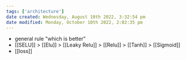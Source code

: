 ```yaml
---
tags: ['architecture']
date created: Wednesday, August 10th 2022, 3:32:54 pm
date modified: Monday, October 10th 2022, 2:02:35 pm
---
```

- general rule "which is better"
- [[SELU]] > [[Elu]] > [[Leaky Relu]] > [[Relu]] > [[Tanh]] > [[Sigmoid]]
- [[loss]]


